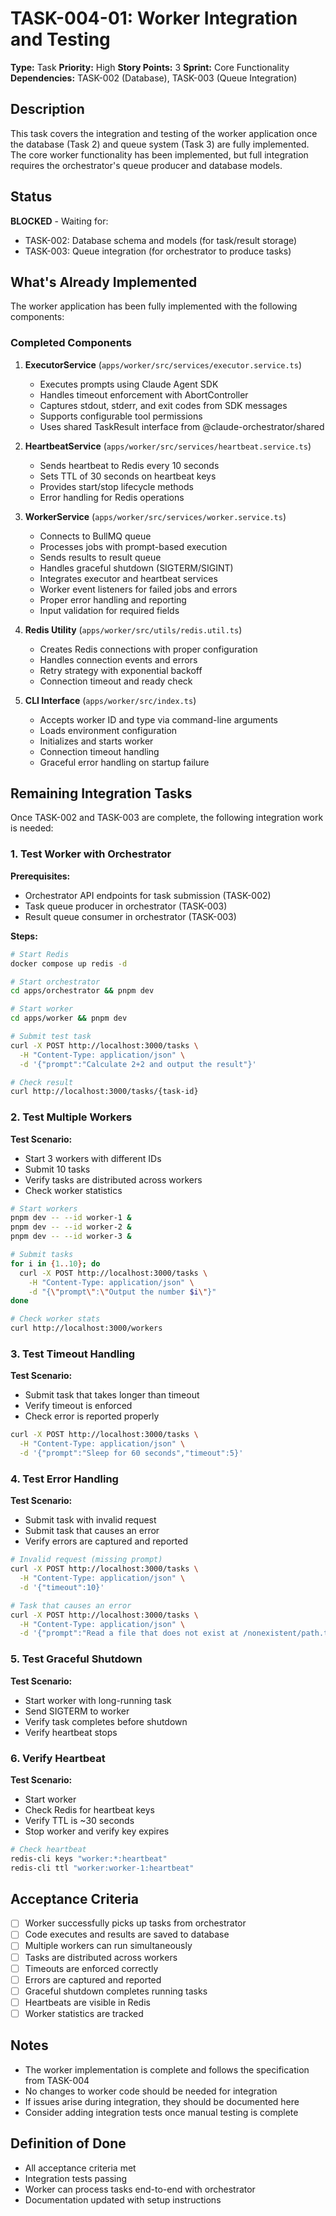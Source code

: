 # TASK-004-01: Worker Integration and Testing

**Type:** Task
**Priority:** High
**Story Points:** 3
**Sprint:** Core Functionality
**Dependencies:** TASK-002 (Database), TASK-003 (Queue Integration)

## Description

This task covers the integration and testing of the worker application once the database (Task 2) and queue system (Task 3) are fully implemented. The core worker functionality has been implemented, but full integration requires the orchestrator's queue producer and database models.

## Status

**BLOCKED** - Waiting for:
- TASK-002: Database schema and models (for task/result storage)
- TASK-003: Queue integration (for orchestrator to produce tasks)

## What's Already Implemented

The worker application has been fully implemented with the following components:

### Completed Components

1. **ExecutorService** (`apps/worker/src/services/executor.service.ts`)
   - Executes prompts using Claude Agent SDK
   - Handles timeout enforcement with AbortController
   - Captures stdout, stderr, and exit codes from SDK messages
   - Supports configurable tool permissions
   - Uses shared TaskResult interface from @claude-orchestrator/shared

2. **HeartbeatService** (`apps/worker/src/services/heartbeat.service.ts`)
   - Sends heartbeat to Redis every 10 seconds
   - Sets TTL of 30 seconds on heartbeat keys
   - Provides start/stop lifecycle methods
   - Error handling for Redis operations

3. **WorkerService** (`apps/worker/src/services/worker.service.ts`)
   - Connects to BullMQ queue
   - Processes jobs with prompt-based execution
   - Sends results to result queue
   - Handles graceful shutdown (SIGTERM/SIGINT)
   - Integrates executor and heartbeat services
   - Worker event listeners for failed jobs and errors
   - Proper error handling and reporting
   - Input validation for required fields

4. **Redis Utility** (`apps/worker/src/utils/redis.util.ts`)
   - Creates Redis connections with proper configuration
   - Handles connection events and errors
   - Retry strategy with exponential backoff
   - Connection timeout and ready check

5. **CLI Interface** (`apps/worker/src/index.ts`)
   - Accepts worker ID and type via command-line arguments
   - Loads environment configuration
   - Initializes and starts worker
   - Connection timeout handling
   - Graceful error handling on startup failure

## Remaining Integration Tasks

Once TASK-002 and TASK-003 are complete, the following integration work is needed:

### 1. Test Worker with Orchestrator

**Prerequisites:**
- Orchestrator API endpoints for task submission (TASK-002)
- Task queue producer in orchestrator (TASK-003)
- Result queue consumer in orchestrator (TASK-003)

**Steps:**
```bash
# Start Redis
docker compose up redis -d

# Start orchestrator
cd apps/orchestrator && pnpm dev

# Start worker
cd apps/worker && pnpm dev

# Submit test task
curl -X POST http://localhost:3000/tasks \
  -H "Content-Type: application/json" \
  -d '{"prompt":"Calculate 2+2 and output the result"}'

# Check result
curl http://localhost:3000/tasks/{task-id}
```

### 2. Test Multiple Workers

**Test Scenario:**
- Start 3 workers with different IDs
- Submit 10 tasks
- Verify tasks are distributed across workers
- Check worker statistics

```bash
# Start workers
pnpm dev -- --id worker-1 &
pnpm dev -- --id worker-2 &
pnpm dev -- --id worker-3 &

# Submit tasks
for i in {1..10}; do
  curl -X POST http://localhost:3000/tasks \
    -H "Content-Type: application/json" \
    -d "{\"prompt\":\"Output the number $i\"}"
done

# Check worker stats
curl http://localhost:3000/workers
```

### 3. Test Timeout Handling

**Test Scenario:**
- Submit task that takes longer than timeout
- Verify timeout is enforced
- Check error is reported properly

```bash
curl -X POST http://localhost:3000/tasks \
  -H "Content-Type: application/json" \
  -d '{"prompt":"Sleep for 60 seconds","timeout":5}'
```

### 4. Test Error Handling

**Test Scenario:**
- Submit task with invalid request
- Submit task that causes an error
- Verify errors are captured and reported

```bash
# Invalid request (missing prompt)
curl -X POST http://localhost:3000/tasks \
  -H "Content-Type: application/json" \
  -d '{"timeout":10}'

# Task that causes an error
curl -X POST http://localhost:3000/tasks \
  -H "Content-Type: application/json" \
  -d '{"prompt":"Read a file that does not exist at /nonexistent/path.txt"}'
```

### 5. Test Graceful Shutdown

**Test Scenario:**
- Start worker with long-running task
- Send SIGTERM to worker
- Verify task completes before shutdown
- Verify heartbeat stops

### 6. Verify Heartbeat

**Test Scenario:**
- Start worker
- Check Redis for heartbeat keys
- Verify TTL is ~30 seconds
- Stop worker and verify key expires

```bash
# Check heartbeat
redis-cli keys "worker:*:heartbeat"
redis-cli ttl "worker:worker-1:heartbeat"
```

## Acceptance Criteria

- [ ] Worker successfully picks up tasks from orchestrator
- [ ] Code executes and results are saved to database
- [ ] Multiple workers can run simultaneously
- [ ] Tasks are distributed across workers
- [ ] Timeouts are enforced correctly
- [ ] Errors are captured and reported
- [ ] Graceful shutdown completes running tasks
- [ ] Heartbeats are visible in Redis
- [ ] Worker statistics are tracked

## Notes

- The worker implementation is complete and follows the specification from TASK-004
- No changes to worker code should be needed for integration
- If issues arise during integration, they should be documented here
- Consider adding integration tests once manual testing is complete

## Definition of Done

- All acceptance criteria met
- Integration tests passing
- Worker can process tasks end-to-end with orchestrator
- Documentation updated with setup instructions
